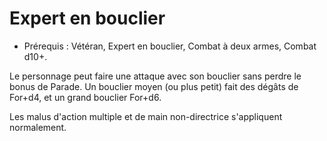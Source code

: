 # Expert en bouclier

- Prérequis : Vétéran, Expert en bouclier, Combat à deux armes, Combat d10+.

Le personnage peut faire une attaque avec son bouclier sans perdre le bonus de Parade. Un bouclier moyen (ou plus petit) fait des dégâts de For+d4, et un grand bouclier For+d6.

Les malus d'action multiple et de main non-directrice s'appliquent normalement.